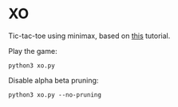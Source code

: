 # XO

Tic-tac-toe using minimax, based on [this](https://stackabuse.com/minimax-and-alpha-beta-pruning-in-python/) tutorial.


Play the game:

```
python3 xo.py
```

Disable alpha beta pruning:

```
python3 xo.py --no-pruning
```
